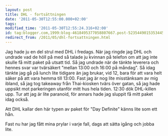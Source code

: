 ```yaml
---
layout: post
title: DHL - fortsättningen
date: '2011-05-30T12:55:00.000+02:00'
tags: 
modified_time: '2011-05-30T12:55:24.316+02:00'
id: tag:blogger.com,1999:blog-4618495377058807667.post-5235449015353445486
redirect_from: /2011/05/dhl-fortsattningen.html
---
```


Jag hade ju en del strul med DHL i fredags. När jag ringde jag DHL och
undrade vad de höll på med så talade ju kvinnan på telefon om att jag
inte skulle få mitt paket på utsatt tid.  Så jag undrade när de tänkte
leverera och hennes svar var tvärsäkert "mellan 13:00 och 16:00 på
måndag".  Så idag tänkte jag gå på lunch lite tidigare än jag brukar,
vid 12, bara för att vara helt säker på att vara hemma till 13:00.
Fast jag är nog lite misstänksam av mig ibland, så jag tog takeaway
från Thai-kiosken tvärs över gatan, så jag hade uppsikt mot
parkeringen utanför mitt hus hela tiden.  12:30 dök DHL-killen upp.
Tur att jag är lite paranoid, för annars hade jag sluppit få mitt
paket idag också.

Att DHL kallar den här typen av paket för "Day Definite" känns lite
som ett hån.

Fast nu har jag fått mina prylar i varje fall, dags att sätta igång
och jobba lite.

